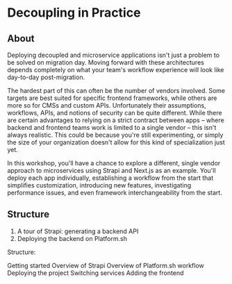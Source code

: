 # Decoupling in Practice

## About

Deploying decoupled and microservice applications isn't just a problem to be solved on migration day. Moving forward with these architectures depends completely on what your team's workflow experience will look like day-to-day post-migration.

The hardest part of this can often be the number of vendors involved. Some targets are best suited for specific frontend frameworks, while others are more so for CMSs and custom APIs. Unfortunately their assumptions, workflows, APIs, and notions of security can be quite different. While there are certain advantages to relying on a strict contract between apps – where backend and frontend teams work is limited to a single vendor – this isn't always realistic. This could be because you're still experimenting, or simply the size of your organization doesn't allow for this kind of specialization just yet.

In this workshop, you'll have a chance to explore a different, single vendor approach to microservices using Strapi and Next.js as an example. You'll deploy each app individually, establishing a workflow from the start that simplifies customization, introducing new features, investigating performance issues, and even framework interchangeability from the start.

## Structure

1. A tour of Strapi: generating a backend API
2. Deploying the backend on Platform.sh

Structure:

Getting started
Overview of Strapi
Overview of Platform.sh workflow
Deploying the project
Switching services
Adding the frontend